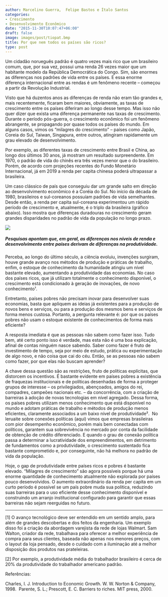 ```yaml
---
author: Marcelino Guerra,  Felipe Bastos e Ítalo Santos
categories:
- Crescimento
- Desenvolvimento Econômico
date: "2015-11-30T10:07:47+06:00"
draft: false
image: images/post/tiopat.bmp
title: Por que nem todos os países são ricos?
type: post
---
```


Um cidadão norueguês padrão é quatro vezes mais rico que um brasileiro comum, que, por sua vez, possui uma renda 26 vezes maior que um habitante modelo da República Democrática do Congo. Sim, são enormes as diferenças nos padrões de vida entre os países. E essa enorme diferença internacional entre as rendas é um fenômeno recente – começou a partir da Revolução Industrial.

Visto que há duzentos anos as diferenças de renda não eram tão grandes e, mais recentemente, ficaram bem maiores, obviamente, as taxas de crescimento entre os países diferiram ao longo desse tempo. Mas isso não quer dizer que exista uma diferença permanente nas taxas de crescimento. Durante o período pós-guerra, o crescimento econômico foi um fenômeno abrangente, se propagando por quase todos os países do mundo. Em alguns casos, vimos os “milagres do crescimento” – países como Japão, Coreia do Sul, Taiwan, Singapura, entre outros, atingiram rapidamente um grau elevado de desenvolvimento.

Por exemplo, as diferentes taxas de crescimento entre Brasil e China, ao longo dos últimos 30 anos, já mostram um resultado surpreendente. Em 1970, o padrão de vida do chinês era três vezes menor que o do brasileiro. Porém, de acordo com projeções recentes do Fundo Monetário Internacional, já em 2019 a renda per capita chinesa poderá ultrapassar a brasileira.

Um caso clássico de país que conseguiu dar um grande salto em direção ao desenvolvimento econômico é a Coréia do Sul. No início da década de 1980, brasileiros e sul-coreanos possuíam padrões de vida semelhantes. Desde então, a renda per capita sul-coreana experimentou um rápido período de crescimento e, atualmente, é o triplo da brasileira (gráfico abaixo). ​Isso mostra que diferenças duradouras no crescimento geram grandes disparidades no padrão de vida da população no longo prazo. ​

![](../../images/post/pibs.bmp)

##### Pesquisas apontam que, em geral, as diferenças nos níveis de renda e desenvolvimento entre países derivam de diferenças na produtividade. ​

Perceba, ao longo do último século, a ciência evoluiu, invenções surgiram, houve grande avanço nos métodos de produção e práticas de trabalho, enfim, o estoque de conhecimento da humanidade atingiu um nível bastante elevado, aumentando a produtividade das economias. No caso dos países ricos, que já utilizam totalmente o conhecimento disponível, o crescimento está condicionado à geração de inovações, de novo conhecimento¹.

Entretanto, países pobres não precisam inovar para desenvolver suas economias, basta que apliquem as ideias já existentes para a produção de novos bens e serviços, ou para a produção dos mesmos bens e serviços de forma menos custosa. Portanto, a pergunta relevante é: por que os países pobres não usam o estoque existente de conhecimentos de forma mais eficiente?

A resposta imediata é que as pessoas não sabem como fazer isso. Tudo bem, até certo ponto isso é verdade, mas esta não é uma boa explicação, afinal de contas ninguém nasce sabendo. Saber como fazer é fruto de investimento de tempo, seja por meio de estudo, prática ou experimentação de algo novo, e não coisa que cai do céu. Então, se as pessoas não sabem como fazer, por que elas não buscam aprender?

A chave dessa questão são as restrições, fruto de políticas explícitas, que distorcem os incentivos. É bastante evidente em países pobres a existência de fraquezas institucionais e de políticas desenhadas de forma a proteger grupos de interesse – os privilegiados, abençoados, amigos do rei, compadres, campeões nacionais etc. – da concorrência, com a criação de barreiras à adoção de novas tecnologias em nível agregado. Dessa forma, os países pobres utilizam menos conhecimento que está disponível no mundo e adotam práticas de trabalho e métodos de produção menos eficientes, claramente associados a um baixo nível de produtividade².
​
No leruaite sobre conexões políticas (aqui) vimos que empresas brasileiras com pior desempenho econômico, porém mais bem conectadas com políticos, garantem sua sobrevivência no mercado por conta da facilidade de obtenção de crédito diferenciado. E quando o grau de conexão política passa a determinar a lucratividade dos empreendimentos, em detrimento de fundamentos como a produtividade, o crescimento sustentado fica bastante comprometido e, por conseguinte, não há melhora no padrão de vida da população.  

​Hoje, o gap de produtividade entre países ricos e pobres é bastante elevado. “Milagres de crescimento” são agora possíveis porque há uma enorme quantidade de conhecimento atualmente não explorada por países pouco desenvolvidos. O aumento extraordinário da renda per capita em um curto período é possível se um país pobre muda sua política, reduzindo suas barreiras para o uso eficiente desse conhecimento disponível e construindo um arranjo institucional configurado para garantir que essas barreiras não sejam reerguidas no futuro.

---

[1] O avanço tecnológico deve ser entendido em um sentido amplo, para além de grandes descobertas e dos feitos da engenharia. Um exemplo disso foi a criação da abordagem varejista da rede de lojas Walmart. Sam Walton, criador da rede, trabalhava para oferecer a melhor experiência de compra para seus clientes, baseada não apenas nos menores preços, com o layout da loja pensado, desde o cuidado com a iluminação até a melhor disposição dos produtos nas prateleiras.​

[2] Por exemplo, a produtividade média do trabalhador brasileiro é cerca de 20% da produtividade do trabalhador americano padrão.

Referências:

Charles, I. J. Introduction to Economic Growth. W. W. Norton & Company, 1998.
​
​Parente, S. L.; Prescott, E. C. Barriers to riches. MIT press, 2000.
